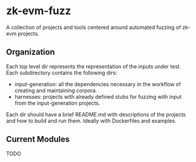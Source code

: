 # zk-evm-fuzz
A collection of projects and tools centered around automated fuzzing of zk-evm projects.

## Organization
Each top level dir represents the representation of the inputs under test. Each subdirectory contains the following dirs:
- input-generation: all the dependencies necessary in the workflow of creating and maintaining corpora.
- harnesses: projects with already defined stubs for fuzzing with input from the input-generation projects.

Each dir should have a brief README.md with descriptions of the projects and how to build and run them. Ideally with Dockerfiles and examples.

## Current Modules
TODO
